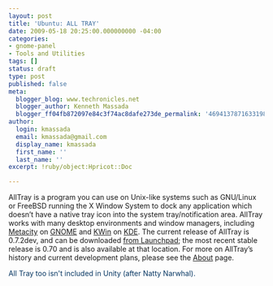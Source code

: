 ```yaml
---
layout: post
title: 'Ubuntu: ALL TRAY'
date: 2009-05-18 20:25:00.000000000 -04:00
categories:
- gnome-panel
- Tools and Utilities
tags: []
status: draft
type: post
published: false
meta:
  blogger_blog: www.techronicles.net
  blogger_author: Kenneth Massada
  blogger_ff04fb872097e84c3f74ac8dafe273de_permalink: '4694137871633198885'
author:
  login: kmassada
  email: kmassada@gmail.com
  display_name: kmassada
  first_name: ''
  last_name: ''
excerpt: !ruby/object:Hpricot::Doc

---
```

<p>AllTray is a program you can use               on <span class="sc">Unix</span>-like systems such as               GNU/Linux or <span class="sc">FreeBSD</span> running the X               Window System to dock any application which doesn’t have a               native tray icon into the system tray/notification area.               AllTray works with many desktop environments and window               managers, including               <a href="http://en.wikipedia.org/wiki/Metacity" title="Wikipedia: Metacity">Metacity</a> on <a href="http://www.gnome.org/">GNOME</a> and               <a href="http://en.wikipedia.org/wiki/KWin" title="Wikipedia: KWin">KWin</a> on <a href="http://www.kde.org/">KDE</a>.  The current               release of AllTray is 0.7.2dev, and can be               downloaded <a href="https://edge.launchpad.net/alltray/+download" title="Launchpad: AllTray project files">from               Launchpad</a>; the most recent stable release is 0.70               and is also available at that location.  For more on               AllTray’s history and current development plans, please               see the <a href="http://alltray.trausch.us/about.html">About</a> page.</p>
<p><span style="color:#073763;">All Tray too isn't included in Unity (after Natty Narwhal). </span></p>
